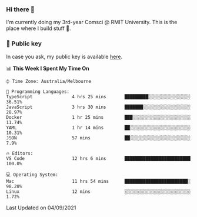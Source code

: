 ### Hi there 👋

I'm currently doing my 3rd-year Comsci @ RMIT University. This is the place where I build stuff 👀. 

### 🔑 Public key

In case you ask, my public key is available [here](https://public.auspham.dev/).

<!--START_SECTION:waka-->
📊 **This Week I Spent My Time On** 

```text
⌚︎ Time Zone: Australia/Melbourne

💬 Programming Languages: 
TypeScript               4 hrs 25 mins       █████████░░░░░░░░░░░░░░░░   36.51% 
JavaScript               3 hrs 30 mins       ███████░░░░░░░░░░░░░░░░░░   28.97% 
Docker                   1 hr 25 mins        ███░░░░░░░░░░░░░░░░░░░░░░   11.74% 
YAML                     1 hr 14 mins        ██░░░░░░░░░░░░░░░░░░░░░░░   10.31% 
JSON                     57 mins             ██░░░░░░░░░░░░░░░░░░░░░░░   7.9%

🔥 Editors: 
VS Code                  12 hrs 6 mins       █████████████████████████   100.0%

💻 Operating System: 
Mac                      11 hrs 54 mins      ████████████████████████░   98.28% 
Linux                    12 mins             ░░░░░░░░░░░░░░░░░░░░░░░░░   1.72%

```


 Last Updated on 04/09/2021
<!--END_SECTION:waka-->

<!--
**rockmanvnx6/rockmanvnx6** is a ✨ _special_ ✨ repository because its `README.md` (this file) appears on your GitHub profile.

Here are some ideas to get you started:

- 🔭 I’m currently working on ...
- 🌱 I’m currently learning ...
- 👯 I’m looking to collaborate on ...
- 🤔 I’m looking for help with ...
- 💬 Ask me about ...
- 📫 How to reach me: ...
- 😄 Pronouns: ...
- ⚡ Fun fact: ...
-->
